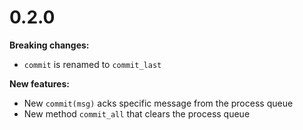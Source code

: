 # 0.2.0

**Breaking changes:**

- `commit` is renamed to `commit_last`

**New features:**

- New `commit(msg)` acks specific message from the process queue
- New method `commit_all` that clears the process queue

